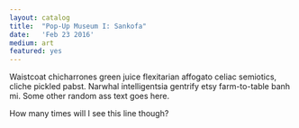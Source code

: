```yaml
---
layout: catalog
title:  "Pop-Up Museum I: Sankofa"
date:   'Feb 23 2016'
medium: art
featured: yes
---
```


Waistcoat chicharrones green juice flexitarian affogato celiac semiotics, cliche pickled pabst. Narwhal intelligentsia gentrify etsy farm-to-table banh mi.
Some other random ass text goes here.

How many times will I see this line though?